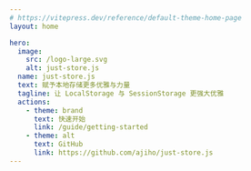 ```yaml
---
# https://vitepress.dev/reference/default-theme-home-page
layout: home

hero:
  image:
    src: /logo-large.svg
    alt: just-store.js
  name: just-store.js
  text: 赋予本地存储更多优雅与力量
  tagline: 让 LocalStorage 与 SessionStorage 更强大优雅
  actions:
    - theme: brand
      text: 快速开始
      link: /guide/getting-started
    - theme: alt
      text: GitHub
      link: https://github.com/ajiho/just-store.js
---
```

